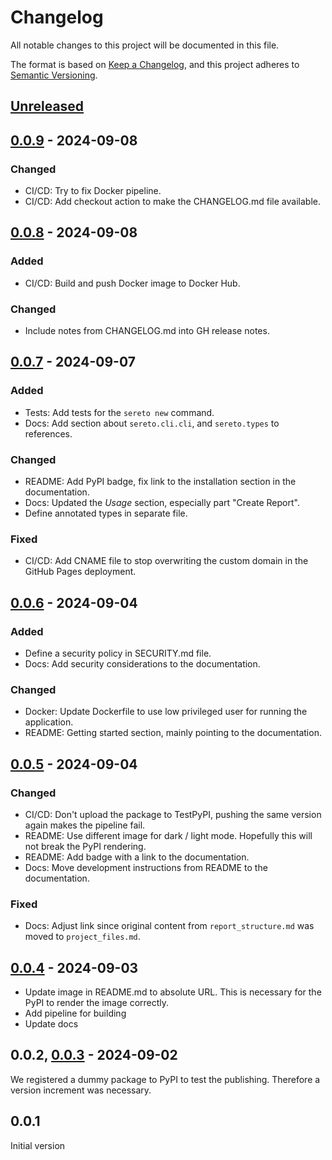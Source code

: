# Changelog

All notable changes to this project will be documented in this file.

The format is based on [Keep a Changelog](https://keepachangelog.com/en/1.1.0/),
and this project adheres to [Semantic Versioning](https://semver.org/spec/v2.0.0.html).

## [Unreleased]

## [0.0.9] - 2024-09-08

### Changed

- CI/CD: Try to fix Docker pipeline.
- CI/CD: Add checkout action to make the CHANGELOG.md file available.

## [0.0.8] - 2024-09-08

### Added

- CI/CD: Build and push Docker image to Docker Hub.

### Changed

- Include notes from CHANGELOG.md into GH release notes.

## [0.0.7] - 2024-09-07

### Added

- Tests: Add tests for the `sereto new` command.
- Docs: Add section about `sereto.cli.cli`, and `sereto.types` to references.

### Changed

- README: Add PyPI badge, fix link to the installation section in the documentation.
- Docs: Updated the *Usage* section, especially part "Create Report".
- Define annotated types in separate file.

### Fixed

- CI/CD: Add CNAME file to stop overwriting the custom domain in the GitHub Pages deployment.

## [0.0.6] - 2024-09-04

### Added

- Define a security policy in SECURITY.md file.
- Docs: Add security considerations to the documentation.

### Changed

- Docker: Update Dockerfile to use low privileged user for running the application.
- README: Getting started section, mainly pointing to the documentation.

## [0.0.5] - 2024-09-04

### Changed

- CI/CD: Don't upload the package to TestPyPI, pushing the same version again makes the pipeline fail.
- README: Use different image for dark / light mode. Hopefully this will not break the PyPI rendering.
- README: Add badge with a link to the documentation.
- Docs: Move development instructions from README to the documentation.

### Fixed

- Docs: Adjust link since original content from `report_structure.md` was moved to `project_files.md`.

## [0.0.4] - 2024-09-03

- Update image in README.md to absolute URL. This is necessary for the PyPI to render the image correctly.
- Add pipeline for building
- Update docs

## 0.0.2, [0.0.3] - 2024-09-02

We registered a dummy package to PyPI to test the publishing. Therefore a version increment was necessary.

## 0.0.1

Initial version


[unreleased]: https://github.com/s3r3t0/sereto/compare/v0.0.9...HEAD
[0.0.9]: https://github.com/s3r3t0/sereto/compare/v0.0.8...v0.0.9
[0.0.8]: https://github.com/s3r3t0/sereto/compare/v0.0.7...v0.0.8
[0.0.7]: https://github.com/s3r3t0/sereto/compare/v0.0.6...v0.0.7
[0.0.6]: https://github.com/s3r3t0/sereto/compare/v0.0.5...v0.0.6
[0.0.5]: https://github.com/s3r3t0/sereto/compare/v0.0.4...v0.0.5
[0.0.4]: https://github.com/s3r3t0/sereto/compare/v0.0.3...v0.0.4
[0.0.3]: https://github.com/s3r3t0/sereto/releases/tag/v0.0.3
